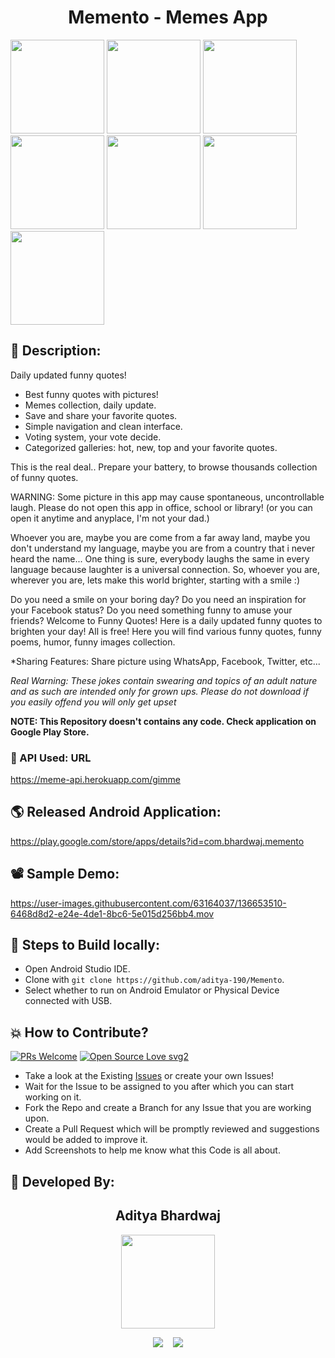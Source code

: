 <h1 align="center">Memento - Memes App</h1>

<p float="left">
  <img src="https://user-images.githubusercontent.com/63164037/136653567-0e01d2b7-2884-49f5-9031-0436a880d15e.png" width="150"/>
  <img src="https://user-images.githubusercontent.com/63164037/136653572-b9b261b2-6215-477b-a0dc-526dc8f7496c.png" width="150"/>
  <img src="https://user-images.githubusercontent.com/63164037/136653571-1735a51d-f2dc-45f0-aa47-245eb78bb2f3.png" width="150"/>
  <img src="https://user-images.githubusercontent.com/63164037/136653570-8567183e-1cd0-47cf-922a-59c1b15bc243.png" width="150"/>
  <img src="https://user-images.githubusercontent.com/63164037/136653498-1085af57-1681-4038-914d-4c7e6bb4cfba.png" width="150"/>
  <img src="https://user-images.githubusercontent.com/63164037/136653506-65aa1ffa-78c7-43a7-a51c-1534c57c92e3.png" width="150"/>
  <img src="https://user-images.githubusercontent.com/63164037/136653508-301cd05c-808f-44d3-a329-ed43bf7fe7ba.png" width="150"/>
</p>


## 📜 Description:
Daily updated funny quotes!

+ Best funny quotes with pictures!
+ Memes collection, daily update.
+ Save and share your favorite quotes.
+ Simple navigation and clean interface.
+ Voting system, your vote decide.
+ Categorized galleries: hot, new, top and your favorite quotes.

This is the real deal.. Prepare your battery, to browse thousands collection of funny quotes.

WARNING: Some picture in this app may cause spontaneous, uncontrollable laugh. Please do not open this app in office, school or library! (or you can open it anytime and anyplace, I'm not your dad.)

Whoever you are, maybe you are come from a far away land, maybe you don't understand my language, maybe you are from a country that i never heard the name...
One thing is sure, everybody laughs the same in every language because laughter is a universal connection. 
So, whoever you are, wherever you are, lets make this world brighter, starting with a smile :)

Do you need a smile on your boring day?
Do you need an inspiration for your Facebook status? 
Do you need something funny to amuse your friends?
Welcome to Funny Quotes! Here is a daily updated funny quotes to brighten your day! All is free!
Here you will find various funny quotes, funny poems, humor, funny images collection.

*Sharing Features:
Share picture using WhatsApp, Facebook, Twitter, etc...

*Real Warning: These jokes contain swearing and topics of an adult nature and as such are intended only for grown ups. Please do not download if you easily offend you will only get upset*

**NOTE: This Repository doesn't contains any code. Check application on Google Play Store.**

### 🔗 API Used: URL
https://meme-api.herokuapp.com/gimme

## 🌎 Released Android Application:
https://play.google.com/store/apps/details?id=com.bhardwaj.memento

## 📽 Sample Demo:
https://user-images.githubusercontent.com/63164037/136653510-6468d8d2-e24e-4de1-8bc6-5e015d256bb4.mov

## 🧪 Steps to Build locally:
- Open Android Studio IDE.
- Clone with `git clone https://github.com/aditya-190/Memento`.
- Select whether to run on Android Emulator or Physical Device connected with USB.

## 💥 How to Contribute?

[![PRs Welcome](https://img.shields.io/badge/PRs-welcome-brightgreen.svg?style=flat-square)](http://makeapullrequest.com)
[![Open Source Love svg2](https://badges.frapsoft.com/os/v2/open-source.svg?v=103)](https://github.com/ellerbrock/open-source-badges/) 

- Take a look at the Existing [Issues](https://github.com/aditya-190/Memento/issues) or create your own Issues!
- Wait for the Issue to be assigned to you after which you can start working on it.
- Fork the Repo and create a Branch for any Issue that you are working upon.
- Create a Pull Request which will be promptly reviewed and suggestions would be added to improve it.
- Add Screenshots to help me know what this Code is all about.

## 👦 Developed By:
<h2 align="center">Aditya Bhardwaj</h2>
<p align="center">
  <a href="https://github.com/aditya-190"><img src="https://avatars.githubusercontent.com/u/63164037?v=4" width=150px height=150px /></a> 
    
<p align="center">
  <a target="_blank"href="https://www.linkedin.com/in/adi-bhardwaj/"><img src="https://img.shields.io/badge/linkedin-%230077B5.svg?&style=for-the-badge&logo=linkedin&logoColor=white" /></a>&nbsp;&nbsp;&nbsp;
  <a href="mailto:aadi.bbhardwaj@gmail.com?subject=Hello%20Aditya,%20From%20Github"><img src="https://img.shields.io/badge/gmail-%23D14836.svg?&style=for-the-badge&logo=gmail&logoColor=white" /></a>
